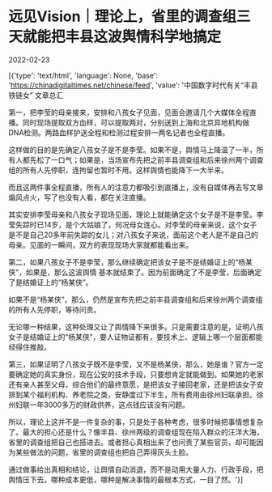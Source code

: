 # 远见Vision｜理论上，省里的调查组三天就能把丰县这波舆情科学地搞定

2022-02-23

[{'type': 'text/html', 'language': None, 'base': 'https://chinadigitaltimes.net/chinese/feed', 'value': '中国数字时代有关“丰县铁链女” 文章总汇

第一，把李莹的母亲接来，安排和八孩女子见面，见面会邀请几个大媒体全程直播。同时现场提取双方血样，可以提取两对，分别送到上海和北京异地机构做DNA检测。两路血样护送全程和检测过程安排一两名记者也全程直播。

这样做的目的是先确定八孩女子是不是李莹。如果不是，舆情马上降温了一半，所有人都先松了一口气；如果是，当场宣布先把之前丰县调查组和后来徐州两个调查组的所有人先停职，连拘留也暂时不用。这样舆情也能降下一大半来。

而且这两件事全程直播，所有人的注意力都吸引到直播上，没有自媒体再去写文章煽风点火，写了也没有人看，都在关注直播。

其实安排李莹母亲和八孩女子现场见面，理论上就能确定这个女子是不是李莹。李莹失踪时已14岁，是个大姑娘了，何况母女连心。对李莹的母亲来说，这个女子是不是自己20多年前失踪的女儿；对八孩女子来说，面前这个老人是不是自己的母亲。见面的一瞬间，双方的表现现场大家就都能看出来。

第二，如果八孩女子不是李莹，那么继续确定把该女子是不是结婚证上的“杨某侠”，如果是，那么这波舆情 基本就结束了。因为前面确定了不是李莹，后面确定了是结婚证上的“杨某侠”。

如果不是“杨某侠”，那么，仍然是宣布先把之前丰县调查组和后来徐州两个调查组的所有人先停职，等待问责。

无论哪一种结果，这种处理又让了舆情降下来很多。只是需要注意的是，证明八孩女子是结婚证上的“杨某侠”，要人证物证都有，要技术上、逻辑上哪一个层面都能经得住推敲。

第三，如果证明了八孩女子既不是李莹，又不是杨某侠，那么，她是谁？官方一定要确定她的真实身份，现在公安的技术手段，只要想肯定就能做到。如果她的老家还有亲人甚至父母，综合他们的最终意愿，是把该女子接回老家，还是把该女子安排到某个福利机构、养老院之类，安静度过下半生，所有费用由徐州妇联承担。徐州妇联一年3000多万的财政供养，这点钱应该没有问题。

所以，理论上这并不是一件复杂的事，只是处于各种考虑，很多时候把事情想复杂了。最大的担心还是什么？像丰县、徐州两级的调查组现在陷入群众的汪洋大海，省里的调查组把自己也搭进去。或者担心真相出来了也问责了某些官员，却可能因为某些做法的问题，省里的调查组也把自己弄得灰头土脸。

通过做事给出真相和结论，让舆情自动消退，而不是动用大量人力、行政手段，把舆情压下去。哪种成本更低，哪种是解决事情的最根本方式，一目了然。'}]